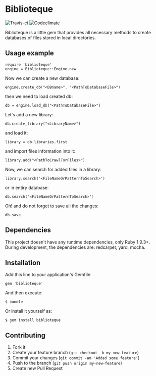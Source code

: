 # Biblioteque

![Travis-ci](https://travis-ci.org/developer88/biblioteque.png) ![Codeclimate](https://codeclimate.com/github/developer88/biblioteque.png)

Biblioteque is a little gem that provides all necessary methods to create  databases of files stored in local directories.

## Usage example

    require 'biblioteque'
    engine = Biblioteque::Engine.new

Now we can create a new database:

    engine.create_db("<DBname>", "<PathToDatabaseFile>")

then we need to load created db:

    db = engine.load_db("<PathToDatabaseFile>")

Let's add a new library:

    db.create_library("<LibraryName>")

and load it:

    library = db.libraries.first

and import files information into it:

    library.add("<PathToCrawlForFiles>")

Now, we can search for added files in a library:

    library.search('<FileNameOrPatternToSearch>')

or in entiry database:

    db.search('<FileNameOrPatternToSearch>')

Oh! and do not forget to save all the changes:

    db.save


## Dependencies

This project doesn't have any runtime dependencies, only Ruby 1.9.3+.
During development, the dependencies are: redcarpet, yard, mocha.

## Installation

Add this line to your application's Gemfile:

    gem 'biblioteque'

And then execute:

    $ bundle

Or install it yourself as:

    $ gem install biblioteque

## Contributing

1. Fork it
2. Create your feature branch (`git checkout -b my-new-feature`)
3. Commit your changes (`git commit -am 'Added some feature'`)
4. Push to the branch (`git push origin my-new-feature`)
5. Create new Pull Request
